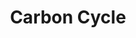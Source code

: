 ---
title: "Carbon Cycle"
slug: "/earth/climate/carbon-cycle"
description: "Monitoring the natural and anthropogenic carbon cycle and its role in climate change."
areas:
  - title: "Atmospheric Carbon"
    sub-areas:
      - "Monitoring CO₂, CH₄, and other greenhouse gas concentrations"
      - "Seasonal and regional variations"
      - "Sources and sinks tracking"
  - title: "Oceanic Carbon"
    sub-areas:
      - "Carbon sequestration in oceans"
      - "Dissolved inorganic carbon and organic carbon cycles"
      - "Ocean acidification and its ecological impacts"
  - title: "Terrestrial Carbon"
    sub-areas:
      - "Forests and vegetation as carbon sinks"
      - "Soil carbon storage and fluxes"
      - "Land-use change and its effect on the carbon budget"
  - title: "Human Impact"
    sub-areas:
      - "Fossil fuel emissions and industrial contributions"
      - "Carbon budgets and mitigation strategies"
      - "Monitoring effectiveness of carbon reduction policies"
  - title: "Carbon Cycle Feedbacks"
    sub-areas:
      - "Interaction between climate change and carbon fluxes"
      - "Positive and negative feedback mechanisms"
      - "Modeling carbon-climate interactions"
---